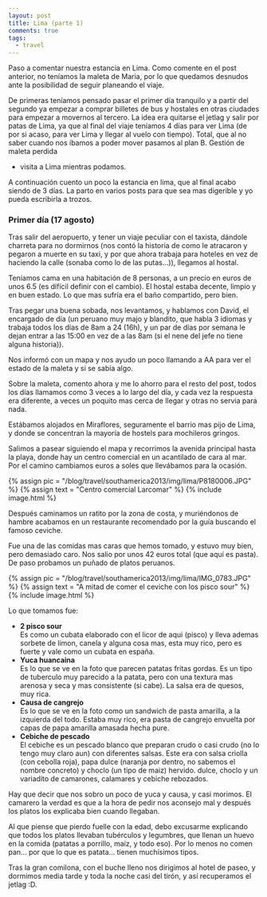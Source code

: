 ```yaml
---
layout: post
title: Lima (parte 1)
comments: true
tags:
  - travel
---
```


Paso a comentar nuestra estancia en Lima. Como comente en el post anterior, no
teníamos la maleta de Maria, por lo que quedamos desnudos ante la posibilidad
de seguir planeando el viaje.

De primeras teníamos pensado pasar el primer día tranquilo y a partir del
segundo ya empezar a comprar billetes de bus y hostales en otras ciudades para
empezar a movernos al tercero. La idea era quitarse el jetlag y salir por
patas de Lima, ya que al final del viaje teníamos 4 días para ver Lima (de por
si acaso, para ver Lima y llegar al vuelo con tiempo). Total, que al no saber
cuando nos íbamos a poder mover pasamos al plan B. Gestión de maleta perdida
+ visita a Lima mientras podamos.

A continuación cuento un poco la estancia en lima, que al final acabo siendo de
3 días. La parto en varios posts para que sea mas digerible y yo pueda
escribirla a trozos.

### Primer día (17 agosto)

Tras salir del aeropuerto, y tener un viaje peculiar con el taxista, dándole
charreta para no dormirnos (nos contó la historia de como le atracaron
y pegaron a muerte en su taxi, y por que ahora trabaja para hoteles en vez de
haciendo la calle (sonaba como lo de las putas...)), llegamos al hostal.

Teníamos cama en una habitación de 8 personas, a un precio en euros de unos
6.5 (es difícil definir con el cambio). El hostal estaba decente, limpio y en
buen estado. Lo que mas sufría era el baño compartido, pero bien.

Tras pegar una buena sobada, nos levantamos, y hablamos con David, el encargado
de día (un peruano muy majo y blandito, que habla 3 idiomas y trabaja todos los
días de 8am a 24 (16h), y un par de días por semana le dejan entrar a las 15:00
en vez de a las 8am (si el nene del jefe no tiene alguna historia)).

Nos informó con un mapa y nos ayudo un poco llamando a AA para ver el estado de
la maleta y si se sabía algo.

Sobre la maleta, comento ahora y me lo ahorro para el resto del post, todos los
días llamamos como 3 veces a lo largo del día, y cada vez la respuesta era
diferente, a veces un poquito mas cerca de llegar y otras no servia para nada.

Estábamos alojados en Miraflores, seguramente el barrio mas pijo de Lima,
y donde se concentran la mayoría de hostels para mochileros gringos.

Salimos a pasear siguiendo el mapa y recorrimos la avenida principal hasta la
playa, donde hay un centro comercial en un acantilado de cara al mar. Por el
camino cambiamos euros a soles que llevábamos para la ocasión.

{% assign pic = "/blog/travel/southamerica2013/img/lima/P8180006.JPG" %}
{% assign text = "Centro comercial Larcomar" %}
{% include image.html %}

Después caminamos un ratito por la zona de costa, y muriéndonos de hambre
acabamos en un restaurante recomendado por la guía buscando el famoso ceviche.

Fue una de las comidas mas caras que hemos tomado, y estuvo muy bien, pero
demasiado caro. Nos salio por unos 42 euros total (que aquí es pasta). De paso
probamos un puñado de platos peruanos.

{% assign pic = "/blog/travel/southamerica2013/img/lima/IMG_0783.JPG" %}
{% assign text = "A mitad de comer el ceviche con los pisco sour" %}
{% include image.html %}

Lo que tomamos fue:

* **2 pisco sour**  
    Es como un cubata elaborado con el licor de aqui (pisco) y lleva ademas
    sorbete de limon, canela y alguna cosa mas, esta muy rico, pero es fuerte
    y vale como un cubata en españa.
* **Yuca huancaina**  
    Es lo que se ve en la foto que parecen patatas fritas gordas. Es un tipo de
    tuberculo muy parecido a la patata, pero con una textura mas arenosa y seca
    y mas consistente (si cabe). La salsa era de quesos, muy rica.
* **Causa de cangrejo**  
    Es lo que se ve en la foto como un sandwich de pasta amarilla, a la
    izquierda del todo. Estaba muy rico, era pasta de cangrejo envuelta por
    capas de papa amarilla amasada hecha pure.
* **Cebiche de pescado**  
    El cebiche es un pescado blanco que preparan crudo o casi crudo (no lo
    tengo muy claro aun) con diferentes salsas. Este era con salsa criolla
    (con cebolla roja), papa dulce (naranja por dentro, no sabemos el nombre
    concreto) y choclo (un tipo de maiz) hervido.
    dulce, choclo y un variadito de camarones, calamares y cebiche rebozados.

Hay que decir que nos sobro un poco de yuca y causa, y casi morimos. El
camarero la verdad es que a la hora de pedir nos aconsejo mal y después los
platos los explicaba bien cuando llegaban.

Al que piense que pierdo fuelle con la edad, debo excusarme explicando que
todos los platos llevaban tubérculos y legumbres, que llenan un huevo en la
comida (patatas a porrillo, maíz, y todo eso). Por lo menos no comen pan... por
que lo que es patata... tienen muchísimos tipos.

Tras la gran comilona, con el buche lleno nos dirigimos al hotel de paseo,
y dormimos media tarde y toda la noche casi del tirón, y así recuperamos el
jetlag :D.


